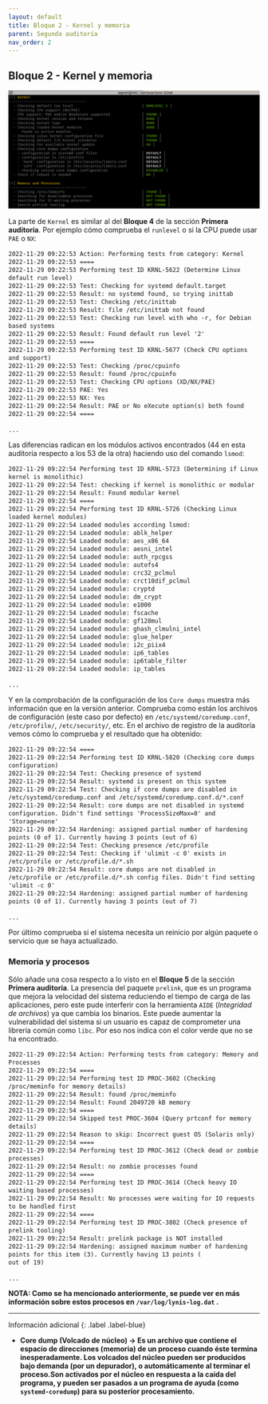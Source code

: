 ```yaml
---
layout: default
title: Bloque 2 - Kernel y memoria
parent: Segunda auditoría
nav_order: 2
---
```


## Bloque 2 - Kernel y memoria

<img src="https://raw.githubusercontent.com/crivmar/crivmar-lynis.github.io/main/assets/images/55.png"/>

La parte de `Kernel` es similar al del **Bloque 4** de la sección **Primera auditoría**. Por ejemplo cómo comprueba el `runlevel` o si la CPU puede usar `PAE` o `NX`:

~~~
2022-11-29 09:22:53 Action: Performing tests from category: Kernel
2022-11-29 09:22:53 ====
2022-11-29 09:22:53 Performing test ID KRNL-5622 (Determine Linux default run level)
2022-11-29 09:22:53 Test: Checking for systemd default.target
2022-11-29 09:22:53 Result: no systemd found, so trying inittab
2022-11-29 09:22:53 Test: Checking /etc/inittab
2022-11-29 09:22:53 Result: file /etc/inittab not found
2022-11-29 09:22:53 Test: Checking run level with who -r, for Debian based systems
2022-11-29 09:22:53 Result: Found default run level '2'
2022-11-29 09:22:53 ====
2022-11-29 09:22:53 Performing test ID KRNL-5677 (Check CPU options and support)
2022-11-29 09:22:53 Test: Checking /proc/cpuinfo
2022-11-29 09:22:53 Result: found /proc/cpuinfo
2022-11-29 09:22:53 Test: Checking CPU options (XD/NX/PAE)
2022-11-29 09:22:53 PAE: Yes
2022-11-29 09:22:53 NX: Yes
2022-11-29 09:22:54 Result: PAE or No eXecute option(s) both found
2022-11-29 09:22:54 ====

...
~~~ 



Las diferencias radican en los módulos activos encontrados (44 en esta auditoría respecto a los 53 de la otra) haciendo uso del comando `lsmod`:

~~~
2022-11-29 09:22:54 Performing test ID KRNL-5723 (Determining if Linux kernel is monolithic)
2022-11-29 09:22:54 Test: checking if kernel is monolithic or modular
2022-11-29 09:22:54 Result: Found modular kernel
2022-11-29 09:22:54 ====
2022-11-29 09:22:54 Performing test ID KRNL-5726 (Checking Linux loaded kernel modules)
2022-11-29 09:22:54 Loaded modules according lsmod:
2022-11-29 09:22:54 Loaded module: ablk_helper
2022-11-29 09:22:54 Loaded module: aes_x86_64
2022-11-29 09:22:54 Loaded module: aesni_intel
2022-11-29 09:22:54 Loaded module: auth_rpcgss
2022-11-29 09:22:54 Loaded module: autofs4
2022-11-29 09:22:54 Loaded module: crc32_pclmul
2022-11-29 09:22:54 Loaded module: crct10dif_pclmul
2022-11-29 09:22:54 Loaded module: cryptd
2022-11-29 09:22:54 Loaded module: dm_crypt
2022-11-29 09:22:54 Loaded module: e1000
2022-11-29 09:22:54 Loaded module: fscache
2022-11-29 09:22:54 Loaded module: gf128mul
2022-11-29 09:22:54 Loaded module: ghash_clmulni_intel
2022-11-29 09:22:54 Loaded module: glue_helper
2022-11-29 09:22:54 Loaded module: i2c_piix4
2022-11-29 09:22:54 Loaded module: ip6_tables
2022-11-29 09:22:54 Loaded module: ip6table_filter
2022-11-29 09:22:54 Loaded module: ip_tables

...
~~~

Y en la comprobación de la configuración de los `Core dumps` muestra más información que en la versión anterior. Comprueba como están los archivos de configuración (este caso por defecto) en `/etc/systemd/coredump.conf`, `/etc/profile/`, `/etc/security/`, etc. En el archivo de registro de la auditoría vemos cómo lo comprueba y el resultado que ha obtenido:

~~~
2022-11-29 09:22:54 ====
2022-11-29 09:22:54 Performing test ID KRNL-5820 (Checking core dumps configuration)
2022-11-29 09:22:54 Test: Checking presence of systemd
2022-11-29 09:22:54 Result: systemd is present on this system
2022-11-29 09:22:54 Test: Checking if core dumps are disabled in /etc/systemd/coredump.conf and /etc/systemd/coredump.conf.d/*.conf
2022-11-29 09:22:54 Result: core dumps are not disabled in systemd configuration. Didn't find settings 'ProcessSizeMax=0' and 'Storage=none'
2022-11-29 09:22:54 Hardening: assigned partial number of hardening points (0 of 1). Currently having 3 points (out of 6)
2022-11-29 09:22:54 Test: Checking presence /etc/profile
2022-11-29 09:22:54 Test: Checking if 'ulimit -c 0' exists in /etc/profile or /etc/profile.d/*.sh
2022-11-29 09:22:54 Result: core dumps are not disabled in /etc/profile or /etc/profile.d/*.sh config files. Didn't find setting 'ulimit -c 0'
2022-11-29 09:22:54 Hardening: assigned partial number of hardening points (0 of 1). Currently having 3 points (out of 7)

...
~~~ 

Por último comprueba si el sistema necesita un reinicio por algún paquete o servicio que se haya actualizado.

### Memoria y procesos

Sólo añade una cosa respecto a lo visto en el **Bloque 5** de la sección **Primera auditoría**. La presencia del paquete `prelink`, que es un programa que mejora la velocidad del sistema reduciendo el tiempo de carga de las aplicaciones, pero este pude interferir con la herramienta `AIDE` (*Integridad de archivos*) ya que cambia los binarios. Este puede aumentar la vulnerabilidad del sistema si un usuario es capaz de comprometer una librería común como `libc`. Por eso nos indica con el color verde que no se ha encontrado.

~~~
2022-11-29 09:22:54 Action: Performing tests from category: Memory and Processes
2022-11-29 09:22:54 ====
2022-11-29 09:22:54 Performing test ID PROC-3602 (Checking /proc/meminfo for memory details)
2022-11-29 09:22:54 Result: found /proc/meminfo
2022-11-29 09:22:54 Result: Found 2049720 kB memory
2022-11-29 09:22:54 ====
2022-11-29 09:22:54 Skipped test PROC-3604 (Query prtconf for memory details)
2022-11-29 09:22:54 Reason to skip: Incorrect guest OS (Solaris only)
2022-11-29 09:22:54 ====
2022-11-29 09:22:54 Performing test ID PROC-3612 (Check dead or zombie processes)
2022-11-29 09:22:54 Result: no zombie processes found
2022-11-29 09:22:54 ====
2022-11-29 09:22:54 Performing test ID PROC-3614 (Check heavy IO waiting based processes)
2022-11-29 09:22:54 Result: No processes were waiting for IO requests to be handled first
2022-11-29 09:22:54 ====
2022-11-29 09:22:54 Performing test ID PROC-3802 (Check presence of prelink tooling)
2022-11-29 09:22:54 Result: prelink package is NOT installed
2022-11-29 09:22:54 Hardening: assigned maximum number of hardening points for this item (3). Currently having 13 points (
out of 19)

...
~~~



**NOTA: Como se ha mencionado anteriormente, se puede ver en más información sobre estos procesos en `/var/log/lynis-log.dat` .**



---

Información adicional
{: .label .label-blue}

- **Core dump (Volcado de núcleo) -> Es un archivo que contiene el espacio de direcciones (memoria) de un proceso cuando éste termina inesperadamente. Los volcados del núcleo pueden ser producidos bajo demanda (por un depurador), o automáticamente al terminar el proceso.Son activados por el núcleo en respuesta a la caída del programa, y pueden ser pasados a un programa de ayuda (como `systemd-coredump`) para su posterior procesamiento.**